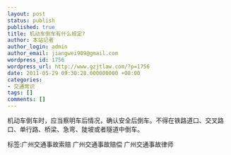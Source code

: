 ```yaml
---
layout: post
status: publish
published: true
title: 机动车倒车有什么规定?
author: 本站记者
author_login: admin
author_email: jiangwei909@gmail.com
wordpress_id: 1756
wordpress_url: http://www.gzjtlaw.com/?p=1756
date: 2011-05-29 09:30:28.000000000 +08:00
categories:
- 交通常识
tags: []
comments: []
---
```

机动车倒车时，应当察明车后情况，确认安全后倒车。不得在铁路道口、交叉路口、单行路、桥梁、急弯、陡坡或者隧道中倒车。 标签:广州交通事故索赔 广州交通事故赔偿 广州交通事故律师
